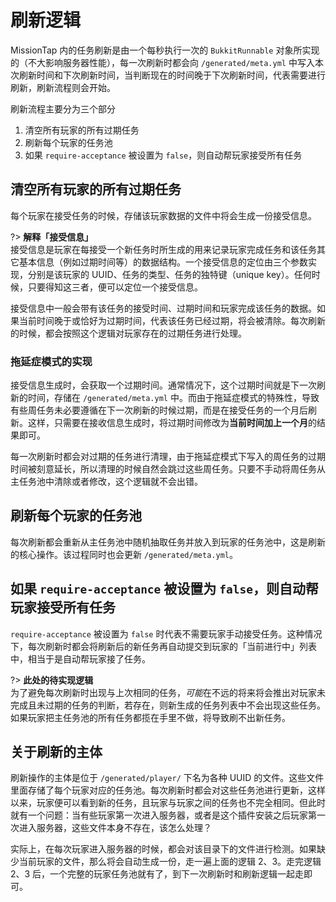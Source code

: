 # 刷新逻辑

MissionTap 内的任务刷新是由一个每秒执行一次的 `BukkitRunnable` 对象所实现的（不大影响服务器性能），每一次刷新时都会向 `/generated/meta.yml` 中写入本次刷新时间和下次刷新时间，当判断现在的时间晚于下次刷新时间，代表需要进行刷新，刷新流程则会开始。

刷新流程主要分为三个部分

1. 清空所有玩家的所有过期任务
2. 刷新每个玩家的任务池
3. 如果 `require-acceptance` 被设置为 `false`，则自动帮玩家接受所有任务

## 清空所有玩家的所有过期任务

每个玩家在接受任务的时候，存储该玩家数据的文件中将会生成一份接受信息。

?> **解释「接受信息」**<br>接受信息是玩家在每接受一个新任务时所生成的用来记录玩家完成任务和该任务其它基本信息（例如过期时间等）的数据结构。一个接受信息的定位由三个参数实现，分别是该玩家的 UUID、任务的类型、任务的独特键（unique key）。任何时候，只要得知这三者，便可以定位一个接受信息。

接受信息中一般会带有该任务的接受时间、过期时间和玩家完成该任务的数据。如果当前时间晚于或恰好为过期时间，代表该任务已经过期，将会被清除。每次刷新的时候，都会按照这个逻辑对玩家存在的过期任务进行处理。

### 拖延症模式的实现

接受信息生成时，会获取一个过期时间。通常情况下，这个过期时间就是下一次刷新的时间，存储在 `/generated/meta.yml` 中。而由于拖延症模式的特殊性，导致有些周任务未必要遵循在下一次刷新的时候过期，而是在接受任务的一个月后刷新。这样，只需要在接收信息生成时，将过期时间修改为**当前时间加上一个月**的结果即可。

每一次刷新时都会对过期的任务进行清理，由于拖延症模式下写入的周任务的过期时间被刻意延长，所以清理的时候自然会跳过这些周任务。只要不手动将周任务从主任务池中清除或者修改，这个逻辑就不会出错。

## 刷新每个玩家的任务池

每次刷新都会重新从主任务池中随机抽取任务并放入到玩家的任务池中，这是刷新的核心操作。该过程同时也会更新 `/generated/meta.yml`。

## 如果 `require-acceptance` 被设置为 `false`，则自动帮玩家接受所有任务

`require-acceptance` 被设置为 `false` 时代表不需要玩家手动接受任务。这种情况下，每次刷新时都会将刷新后的新任务再自动提交到玩家的「当前进行中」列表中，相当于是自动帮玩家接了任务。

?> **此处的待实现逻辑**<br>为了避免每次刷新时出现与上次相同的任务，*可能*在不远的将来将会推出对玩家未完成且未过期的任务的判断，若存在，则新生成的任务列表中不会出现这些任务。如果玩家把主任务池的所有任务都揽在手里不做，将导致刷不出新任务。

## 关于刷新的主体

刷新操作的主体是位于 `/generated/player/` 下名为各种 UUID 的文件。这些文件里面存储了每个玩家对应的任务池。每次刷新时都会对这些任务池进行更新，这样以来，玩家便可以看到新的任务，且玩家与玩家之间的任务也不完全相同。但此时就有一个问题：当有些玩家第一次进入服务器，或者是这个插件安装之后玩家第一次进入服务器，这些文件本身不存在，该怎么处理？

实际上，在每次玩家进入服务器的时候，都会对该目录下的文件进行检测。如果缺少当前玩家的文件，那么将会自动生成一份，走一遍上面的逻辑 2、3。走完逻辑 2、3 后，一个完整的玩家任务池就有了，到下一次刷新时和刷新逻辑一起走即可。